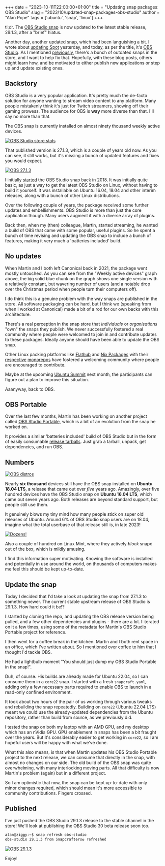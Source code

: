 +++
date = "2023-10-11T22:00:00+01:00"
title = "Updating snap packages: OBS Studio"
slug = "2023/10/updated-snap-packages-obs-studio"
author = "Alan Pope"
tags = ['ubuntu', 'snap', 'linux']
+++

tl;dr. The [OBS Studio snap](https://snapcraft.io/obs-studio) is now updated to the latest stable release, 29.1.3, after a "brief" hiatus.

Another day, another updated snap, which had been languishing a bit. I wrote about [updating Spot](https://snapcraft.io/spot) yesterday, and today, as per the title, it's [OBS Studio](https://snapcraft.io/obs-studio). As I mentioned [previously](/blog/2023/09/outdated-snap-packages), there's a bunch of outdated snaps in the store, and I want to help fix that. Hopefully, with these blog posts, others might learn how, and be motivated to either publish new applications or step up and update existing ones.

## Backstory

OBS Studio is a very popular application. It's pretty much the de-facto solution for anyone wanting to stream video content to any platform. Many people mistakenly think it's just for Twitch streamers, showing off their gaming prowess. The audience for OBS is **way** more diverse than that. I'll say no more than that. 

The OBS snap is currently installed on almost ninety thousand weekly active devices.

[![OBS Studio store stats](/images/2023-10-11/obs-stats.png)](/images/2023-10-11/obs-stats.png)

That published version is 27.1.3, which is a couple of years old now. As you can see, it still works, but it's missing a bunch of updated features and fixes you would expect.

[![OBS 27.1.3](/images/2023-10-11/obs-27.1.3.png)](/images/2023-10-11/obs-27.1.3.png)

I initially [started](https://github.com/snapcrafters/obs-studio/commit/525ab1f27e0640da584691fa21cd19c7f2acde52) the OBS Studio snap back in 2018. It was initially quite basic, as just a way to get the latest OBS Studio on Linux, without having to build it yourself. It was installable on Ubuntu 16.04, 18.04 and other interim releases, along with a bunch of other Linux distributions. 

Over the following couple of years, the package received some further updates and embellishments. OBS Studio is more than just the core application though. Many users augment it with a diverse array of plugins. 

Back then, when my (then) colleague, Martin, started streaming, he wanted a build of OBS that came with some popular, useful plugins. So he spent a bunch of time revising and updating the OBS snap to include a bunch of features, making it very much a 'batteries included' build.

## No updates

When Martin and I both left Canonical back in 2021, the package went mostly untouched. As you can see from the "Weekly active devices" graph above, the big solid blue chunk on the graph shows one single version with a relatively constant, but wavering number of users (and a notable drop over the Christmas period when people turn their computers off).  

I do think this is a genuine problem with the way snaps are published in the store. All software packaging can be hard, but I think we (speaking from when I worked at Canonical) made a bit of a rod for our own backs with this architecture.

There's a real perception in the snap store that *individuals* or *organisations* "own" the snaps they publish. We never successfully fostered a real community where people were welcomed to join in and contribute updates to these packages. Ideally anyone should have been able to update the OBS snap. 

Other Linux packing platforms like [Flathub](https://flathub.org/) and [Nix Packages](https://search.nixos.org/packages) with their [respective](https://github.com/orgs/flathub/repositories) [monorepos](https://github.com/NixOS/nixpkgs) have fostered a welcoming community where people are encouraged to contribute.

Maybe at the upcoming [Ubuntu Summit](https://ubuntu.com/blog/ubuntu-summit-2023) next month, the participants can figure out a plan to improve this situation. 

Aaanyway, back to OBS.

## OBS Portable

Over the last few months, Martin has been working on another project called [OBS Studio Portable](https://github.com/wimpysworld/obs-studio-portable), which is a bit of an evolution from the snap he worked on. 

It provides a similar 'batteries included' build of OBS Studio but in the form of easily consumable [release tarballs](https://github.com/wimpysworld/obs-studio-portable/releases). Just grab a tarball, unpack, get dependencies, and run OBS.

## Numbers

[![OBS distros](/images/2023-10-11/distros.png)](/images/2023-10-11/distros.png)

Nearly **six thousand** devices still have the OBS snap installed on **Ubuntu 18.04 LTS**, a release that came out over *five* years ago. Amazingly, over five hundred devices have the OBS Studio snap on **Ubuntu 16.04 LTS**, which came out seven years ago. Both releases are beyond standard support, but people still use them. 

It genuinely blows my tiny mind how many people stick on super old releases of Ubuntu. Around 6% of OBS Studio snap users are on 18.04, imagine what the total userbase of that release still is, in late 2023!

[![Dozens!](/images/2023-10-11/dozenz.gif)](/images/2023-10-11/dozenz.gif)

Also a couple of hundred on Linux Mint, where they actively *block* snapd out of the box, which is mildly amusing.

I find this information super motivating. Knowing the software is installed and potentially in use around the world, on thousands of computers makes me feel this should be kept up-to-date. 

## Update the snap

Today I decided that I'd take a look at updating the snap from 27.1.3 to something newer. The current stable upstream release of OBS Studio is 29.1.3. How hard could it be!?

I started by cloning the repo, and updating the OBS release version being pulled, and a few other dependencies and plugins - there are a lot. I iterated on it a few times, using some of the metadata for Martin's OBS Studio Portable project for reference.

I then went for a coffee break in the kitchen. Martin and I both rent space in an office, which I've [written about](/blog/2023/08/its-not-working-from-home/). So I mentioned over coffee to him that I thought I'd tackle OBS.

He had a lightbulb moment "You should just dump my OBS Studio Portable in the snap!".

Duh, of course. His builds are already made for Ubuntu 22.04, so I can consume them in a `core22` snap. I started with a fresh `snapcraft.yaml`, adding only a few necessary parts required to enable OBS to launch in a read-only confined environment. 

It took about two hours of the pair of us working through various tweaks and rebuilding the snap repeatedly. Building on `core22` (Ubuntu 22.04 LTS) meant we could use the already-updated dependencies from the Ubuntu repository, rather than build from source, as we previously did.

I tested the snap on both my laptop with an AMD GPU, and my desktop which has an nVidia GPU. GPU enablement in snaps has been a bit fraught over the years. But it's considerably easier to get working in `core22`, so I am hopeful users will be happy with what we've done.

What this also means, is that when Martin updates his OBS Studio Portable project to the next release, we can consume that directly in the snap, with almost no changes on our side. The old build of the OBS snap was quite overwhelming, with many interlocking moving parts. All that difficulty is now Martin's problem (again) but in a different project. 

So I am optimistic that now, the snap can be kept up-to-date with only minor changes required, which should mean it's more accessible to community contributions. Fingers crossed.

## Published

I've just pushed the OBS Studio 29.1.3 release to the stable channel in the store! We'll look at publishing the OBS Studio 30 beta release soon too.

```bash
alan@ziggy:~$ snap refresh obs-studio
obs-studio 29.1.3 from Snapcrafters✪ refreshed
```

[![OBS 29.1.3](/images/2023-10-11/obs-29.1.3.png)](/images/2023-10-11/obs-29.1.3.png)

Enjoy!